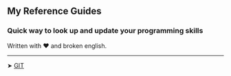 ## My Reference Guides

### Quick way to look up and update your programming skills
Written with ❤️ and broken english. 

---

<a align=center> ➤ [GIT](https://gist.github.com/a473b6bdbf83245b20b714049868fa6a.git)</a>
